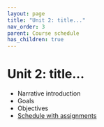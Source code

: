 ```yaml
---
layout: page
title: "Unit 2: title..."
nav_order: 3
parent: Course schedule
has_children: true
---
```


# Unit 2: title...

- Narrative introduction
- Goals
- Objectives
- [Schedule with assignments](./schedule/)
